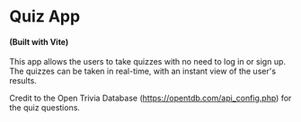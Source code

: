 # Quiz App

#### (Built with Vite)

This app allows the users to take quizzes with no need to log in or sign up. The quizzes can be taken in real-time, with an instant view of the user's results.

Credit to the Open Trivia Database (https://opentdb.com/api_config.php) for the quiz questions.